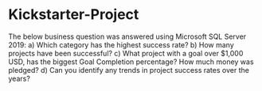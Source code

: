 # Kickstarter-Project
The below business question was answered using Microsoft SQL Server 2019:
a) Which category has the highest success rate?
b) How many projects have been successful?
c) What project with a goal over $1,000 USD, has the biggest Goal Completion percentage? How much money was pledged?
d) Can you identify any trends in project success rates over the years?
